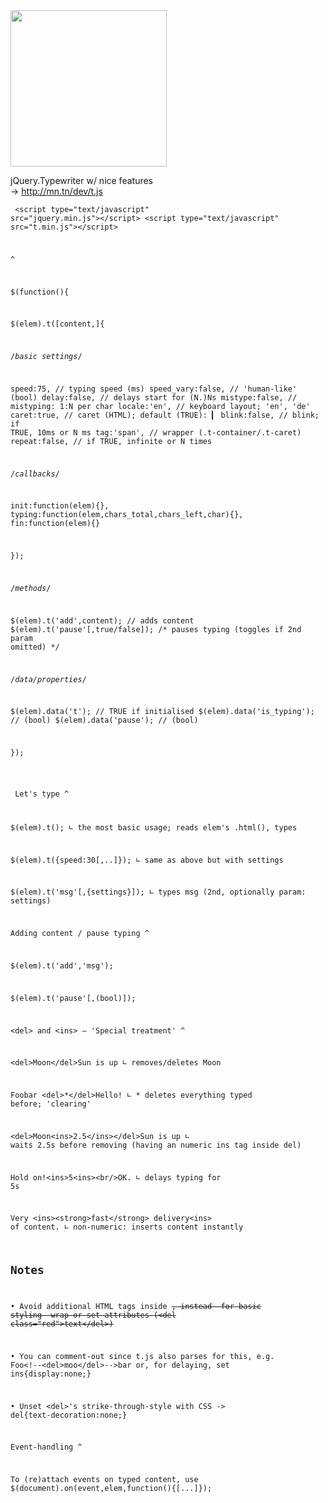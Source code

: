 <img height="250" width="250" src="http://mn.tn/dev/t.js/t.js.1.png"/>

jQuery.Typewriter w/ nice features<br/>
&rarr; <a href="http://mn.tn/dev/t.js">http://mn.tn/dev/t.js</a><br/>



<code><pre>
&lt;script type="text/javascript" src="jquery.min.js"&gt;&lt;/script&gt;
&lt;script type="text/javascript" src="t.min.js"&gt;&lt;/script&gt;

^



$(function(){

  $(elem).t([content,]{
 
 /*basic settings*/
 
 speed:75,          // typing speed (ms)
 speed_vary:false,  // 'human-like' (bool)
 delay:false,       // delays start for (N.)Ns
 mistype:false,     // mistyping: 1:N per char
 locale:'en',       // keyboard layout; 'en', 'de'
 caret:true,        // caret (HTML); default (TRUE): ▎
 blink:false,       // blink; if TRUE, 10ms or N ms
 tag:'span',        // wrapper (.t-container/.t-caret)
 repeat:false,      // if TRUE, infinite or N times
 
 /*callbacks*/
 
 init:function(elem){}, 
 typing:function(elem,chars_total,chars_left,char){},
 fin:function(elem){}
 
});


/*methods*/

$(elem).t('add',content);         // adds content
$(elem).t('pause'[,true/false]);  /* pauses typing (toggles
                                  if 2nd param omitted) */

/*data/properties*/

$(elem).data('t');                // TRUE if initialised
$(elem).data('is_typing');        // (bool)
$(elem).data('pause');            // (bool)


});



</pre></code>



<code></pre>
Let's type
^

$(elem).t();
∟ the most basic usage; reads elem's .html(), types

$(elem).t({speed:30[,..]});
∟ same as above but with settings

$(elem).t('msg'[,{settings}]);
∟ types msg (2nd, optionally param: settings)



Adding content / pause typing
^

$(elem).t('add','msg');

$(elem).t('pause'[,(bool)]);



&lt;del&gt; and &lt;ins&gt; —
'Special treatment'
^

&lt;del&gt;Moon&lt;/del&gt;Sun is up
∟ removes/deletes Moon


Foobar &lt;del&gt;*&lt;/del&gt;Hello!
∟ * deletes everything typed before; 'clearing'


&lt;del&gt;Moon&lt;ins&gt;2.5&lt;/ins&gt;&lt;/del&gt;Sun is up
∟  waits 2.5s before removing (having an numeric
ins tag inside del)


Hold on!&lt;ins&gt;5&lt;ins&gt;&lt;br/&gt;OK.
∟ delays typing for 5s


Very &lt;ins&gt;&lt;strong&gt;fast&lt;/strong&gt; delivery&lt;ins&gt; of content.
∟ non-numeric: inserts content instantly


Notes
-----


• Avoid additional HTML tags inside <del>, instead--for basic
styling--wrap or set attributes (&lt;del class="red"&gt;text&lt;/del&gt;)

• You can comment-out since t.js also parses for this, e.g.
Foo&lt;!--&lt;del&gt;moo&lt;/del&gt;--&gt;bar or, for delaying, set ins{display:none;}

• Unset &lt;del&gt;'s strike-through-style with CSS -> del{text-decoration:none;}



Event-handling
^

To (re)attach events on typed content, use
$(document).on(event,elem,function(){[...]});

</pre></code>
